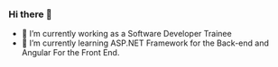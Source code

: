 ### Hi there 👋


<!-- **Pawankumar7814/Pawankumar7814** is a ✨ _special_ ✨ repository because its `README.md` (this file) appears on your GitHub profile. 

Here are some ideas to get you started: -->

- 🔭 I’m currently working as a Software Developer Trainee
- 🌱 I’m currently learning ASP.NET Framework for the Back-end and Angular For the Front End.
<!-- - 👯 I’m looking to collaborate on 
- 🤔 I’m looking for help with ...
- 💬 Ask me about ...
- 📫 How to reach me: pawank4285@gmail.com
- ⚡ Fun fact: ...
-->
